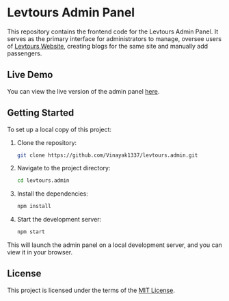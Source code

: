 # Levtours Admin Panel

This repository contains the frontend code for the Levtours Admin Panel. It serves as the primary interface for administrators to manage, oversee users of [Levtours Website](https://levtours.netlify.app/), creating blogs for the same site and manually add passengers.

## Live Demo

You can view the live version of the admin panel [here](https://levtours-admin-panel.netlify.app).

## Getting Started

To set up a local copy of this project:

1. Clone the repository:
   ```bash
   git clone https://github.com/Vinayak1337/levtours.admin.git
   ```
2. Navigate to the project directory:
   ```bash
   cd levtours.admin
   ```
3. Install the dependencies:
   ```bash
   npm install
   ```
4. Start the development server:
   ```bash
   npm start
   ```

This will launch the admin panel on a local development server, and you can view it in your browser.

## License

This project is licensed under the terms of the [MIT License](https://github.com/Vinayak1337/levtours.admin/blob/master/LICENSE.md).

